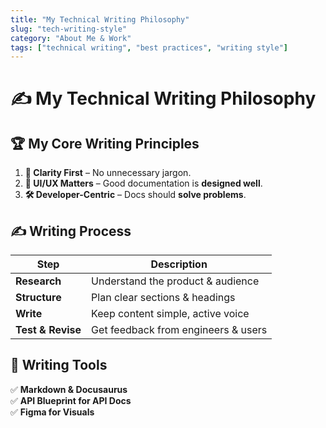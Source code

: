 ```yaml
---
title: "My Technical Writing Philosophy"
slug: "tech-writing-style"
category: "About Me & Work"
tags: ["technical writing", "best practices", "writing style"]
---
```

# ✍️ My Technical Writing Philosophy

## 🏆 My Core Writing Principles
1. **🧩 Clarity First** – No unnecessary jargon.
2. **🎨 UI/UX Matters** – Good documentation is **designed well**.
3. **🛠️ Developer-Centric** – Docs should **solve problems**.

## ✍️ Writing Process
| Step | Description |
|------|------------|
| **Research** | Understand the product & audience |
| **Structure** | Plan clear sections & headings |
| **Write** | Keep content simple, active voice |
| **Test & Revise** | Get feedback from engineers & users |

## 🚀 Writing Tools
✅ **Markdown & Docusaurus**  
✅ **API Blueprint for API Docs**  
✅ **Figma for Visuals**  